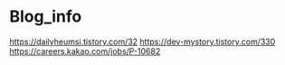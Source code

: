 # Blog_info

https://dailyheumsi.tistory.com/32
https://dev-mystory.tistory.com/330
https://careers.kakao.com/jobs/P-10682
